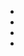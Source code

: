  - [](doc/stable/doxygen/python_quickstart.html)
 - [](doc/stable/doxygen/cli_quickstart.html)
 - [](doc/stable/doxygen/julia_quickstart.html)
 - [](doc/stable/doxygen/go_quickstart.html)
